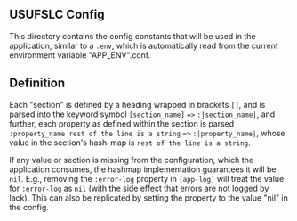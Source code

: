 ## USUFSLC Config

This directory contains the config constants that will be used in the application, similar to a `.env`, which is 
automatically read from the current environment variable "APP_ENV".conf.

## Definition 

Each "section" is defined by a heading wrapped in brackets `[]`, and is parsed into the keyword symbol
`[section_name]` `=>` `:|section_name|`, and further, each property as defined within the section is parsed
`:property_name rest of the line is a string` `=>` `:|property_name|`, whose value in the section's hash-map
is `rest of the line is a string`.

If any value or section is missing from the configuration, which the application consumes, the hashmap
implementation guarantees it will be `nil`. E.g., removing the `:error-log` property in `[app-log]` will
treat the value for `:error-log` as `nil` (with the side effect that errors are not logged by lack).
This can also be replicated by setting the property to the value "nil" in the config.
